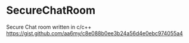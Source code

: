 # SecureChatRoom
Secure Chat room written in c/c++ 
https://gist.github.com/aa6my/c8e088b0ee3b24a56d4e0ebc974055a4
